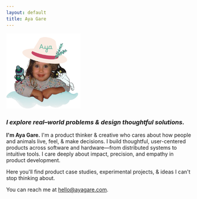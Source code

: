```yaml
---
layout: default
title: Aya Gare
---
```


<img src="/assets/images/Aya.png" alt="Pic of Aya" width="200" />

### _I explore real–world problems & design thoughtful solutions._

**I'm Aya Gare.** 
I'm a product thinker & creative who cares about how people and animals live, feel, & make decisions. I build thoughtful, user-centered products across software and hardware—from distributed systems to intuitive tools. I care deeply about impact, precision, and empathy in product development. 

Here you'll find product case studies, experimental projects, & ideas I can't stop thinking about.


<!--  Welcome. I’m a product manager, engineer, and entrepreneur.

I build thoughtful products across software and hardware—from distributed systems to user-facing tools. -->

You can reach me at <span class="cat-hover-wrapper"><a href="mailto:hello@ayagare.com" class="sparkle-cat">hello@ayagare.com</a></span>.
